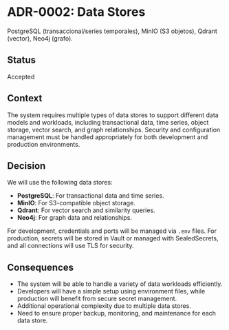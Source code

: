 
# ADR-0002: Data Stores
PostgreSQL (transaccional/series temporales), MinIO (S3 objetos), Qdrant (vector), Neo4j (grafo).

## Status
Accepted

## Context
The system requires multiple types of data stores to support different data models and workloads, including transactional data, time series, object storage, vector search, and graph relationships. Security and configuration management must be handled appropriately for both development and production environments.

## Decision
We will use the following data stores:
- **PostgreSQL**: For transactional data and time series.
- **MinIO**: For S3-compatible object storage.
- **Qdrant**: For vector search and similarity queries.
- **Neo4j**: For graph data and relationships.

For development, credentials and ports will be managed via `.env` files. For production, secrets will be stored in Vault or managed with SealedSecrets, and all connections will use TLS for security.

## Consequences
- The system will be able to handle a variety of data workloads efficiently.
- Developers will have a simple setup using environment files, while production will benefit from secure secret management.
- Additional operational complexity due to multiple data stores.
- Need to ensure proper backup, monitoring, and maintenance for each data store.
